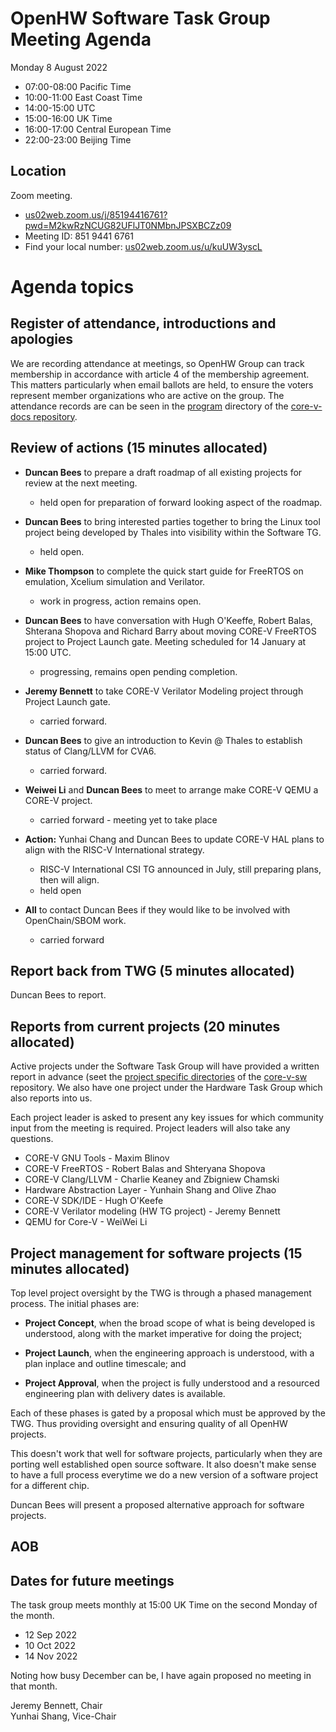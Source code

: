 # OpenHW Software Task Group Meeting Agenda

Monday 8 August 2022

- 07:00-08:00 Pacific Time
- 10:00-11:00 East Coast Time
- 14:00-15:00 UTC
- 15:00-16:00 UK Time
- 16:00-17:00 Central European Time
- 22:00-23:00 Beijing Time

## Location

Zoom meeting.

- [us02web.zoom.us/j/85194416761?pwd=M2kwRzNCUG82UFlJT0NMbnJPSXBCZz09](https://us02web.zoom.us/j/85194416761?pwd=M2kwRzNCUG82UFlJT0NMbnJPSXBCZz09)
- Meeting ID: 851 9441 6761
- Find your local number: [us02web.zoom.us/u/kuUW3yscL](https://us02web.zoom.us/u/kuUW3yscL)

# Agenda topics

## Register of attendance, introductions and apologies

We are recording attendance at meetings, so OpenHW Group can track membership in accordance with article 4 of the membership agreement. This matters particularly when email ballots are held, to ensure the voters represent member organizations who are active on the group. The attendance records are can be seen in the [program](https://github.com/openhwgroup/core-v-docs/tree/master/program) directory of the [core-v-docs repository](https://github.com/openhwgroup/core-v-docs).

## Review of actions (15 minutes allocated)

- **Duncan Bees** to prepare a draft roadmap of all existing projects for review at the next meeting.

  - held open for preparation of forward looking aspect of the roadmap.

- **Duncan Bees** to bring interested parties together to bring the Linux tool project being developed by Thales into visibility within the Software TG.

  - held open.

- **Mike Thompson** to complete the quick start guide for FreeRTOS on emulation, Xcelium simulation and Verilator.

  - work in progress, action remains open.

- **Duncan Bees** to have conversation with Hugh O'Keeffe, Robert Balas, Shterana Shopova and Richard Barry about moving CORE-V FreeRTOS project to Project Launch gate.  Meeting scheduled for 14 January at 15:00 UTC.

  - progressing, remains open pending completion.

- **Jeremy Bennett** to take CORE-V Verilator Modeling project through Project Launch gate.

  - carried forward.

- **Duncan Bees** to give an introduction to Kevin @ Thales to establish status of Clang/LLVM for CVA6.

  - carried forward.

- **Weiwei Li** and **Duncan Bees** to meet to arrange make CORE-V QEMU a CORE-V project.

  - carried forward - meeting yet to take place

- **Action:** Yunhai Chang and Duncan Bees to update CORE-V HAL plans to align
  with the RISC-V International strategy.

  - RISC-V International CSI TG announced in July, still preparing plans, then will align.
  - held open

- **All** to contact Duncan Bees if they would like to be involved with OpenChain/SBOM work.

  - carried forward

## Report back from TWG (5 minutes allocated)

Duncan Bees to report.

## Reports from current projects (20 minutes allocated)

Active projects under the Software Task Group will have provided a written report in advance (seet the [project specific directories](https://github.com/openhwgroup/core-v-sw/blob/master/projects) of the [core-v-sw](https://github.com/openhwgroup/core-v-sw) repository. We also have one project under the Hardware Task Group which also reports into us.

Each project leader is asked to present any key issues for which community input from the meeting is required.  Project leaders will also take any questions.

- CORE-V GNU Tools - Maxim Blinov
- CORE-V FreeRTOS - Robert Balas and Shteryana Shopova
- CORE-V Clang/LLVM - Charlie Keaney and Zbigniew Chamski
- Hardware Abstraction Layer - Yunhain Shang and Olive Zhao
- CORE-V SDK/IDE - Hugh O'Keefe
- CORE-V Verilator modeling (HW TG project) - Jeremy Bennett
- QEMU for Core-V - WeiWei Li

## Project management for software projects (15 minutes allocated)

Top level project oversight by the TWG is through a phased management process. The initial phases are:

- **Project Concept**, when the broad scope of what is being developed is understood, along with the market imperative for doing the project;

- **Project Launch**, when the engineering approach is understood, with a plan inplace and outline timescale; and

- **Project Approval**, when the project is fully understood and a resourced engineering plan with delivery dates is available.

Each of these phases is gated by a proposal which must be approved by the TWG. Thus providing oversight and ensuring quality of all OpenHW projects.

This doesn't work that well for software projects, particularly when they are porting well established open source software.  It also doesn't make sense to have a full process everytime we do a new version of a software project for a different chip.

Duncan Bees will present a proposed alternative approach for software projects.

## AOB

## Dates for future meetings

The task group meets monthly at 15:00 UK Time on the second Monday of the month.

- 12 Sep 2022
- 10 Oct 2022
- 14 Nov 2022

Noting how busy December can be, I have again proposed no meeting in that month.


Jeremy Bennett, Chair\
Yunhai Shang, Vice-Chair
